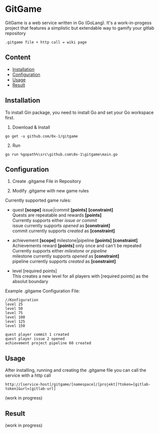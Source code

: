 # GitGame
GitGame is a web service written in Go (GoLang). It's a work-in-progess project that features a simplistic but extendable way to gamify your gitlab repository

`.gitgame file + http call = wiki page`


## Content
* [Installation](#Installation)
* [Configuration](#Configuration)
* [Usage](#Usage)
* [Result](#Result)

## Installation
To install Gin package, you need to install Go and set your Go workspace first.

1. Download & Install

`go get -u github.com/0x-1/gitgame`

2. Run

`go run %gopath%\src\github.com\0x-1\gitgame\main.go`

## Configuration
1. Create .gitgame File in Repository

2. Modify .gitgame with new game rules


Currently supported game rules:

* quest **[scope]** _issue|commit_ **[points]** **[constraint]**  
Quests are repeatable and rewards **[points]**  
Currently supports either _issue or commit_  
issue currently supports _opened_ as **[constraint]**  
commit currently supports _created_ as **[constraint]**

* achievement **[scope]** milestone|pipeline **[points]** **[constraint]**  
Achievements reward **[points]** only once and can't be repeated  
Currently supports either _milestone or pipeline_  
milestone currently supports _opened_ as **[constraint]**  
pipeline currently supports _created_ as **[constraint]**

* level [required points]  
This creates a new level for all players with [required points] as the absolut boundary

Example .gitgame Configuration File:
```
//Konfiguration  
level 25  
level 50  
level 75  
level 100  
level 125  
level 150  
  
quest player commit 1 created  
quest player issue 2 opened  
achievement project pipeline 60 created
```

## Usage
After installing, running and creating the .gitgame file you can call the service with a http call

`http://[service-host]/gitgame/[namespace]/[projekt]?token=[gitlab-token]&url=[gitlab-url]`

(work in progress)

## Result

(work in progress)
